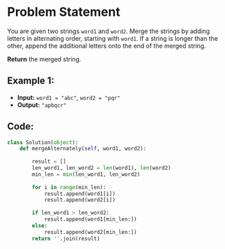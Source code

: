 # Problem Statement

You are given two strings `word1` and `word2`. Merge the strings by adding letters in alternating order, starting with `word1`. If a string is longer than the other, append the additional letters onto the end of the merged string.

**Return** the merged string.

## Example 1:

- **Input:** `word1 = "abc"`, `word2 = "pqr"`
- **Output:** `"apbqcr"`

## Code:
```python
class Solution(object):
    def mergeAlternately(self, word1, word2):
        
        result = []
        len_word1, len_word2 = len(word1), len(word2)
        min_len = min(len_word1, len_word2)
        
        for i in range(min_len):
            result.append(word1[i])
            result.append(word2[i])
        
        if len_word1 > len_word2:
            result.append(word1[min_len:])
        else:
            result.append(word2[min_len:])
        return ''.join(result)